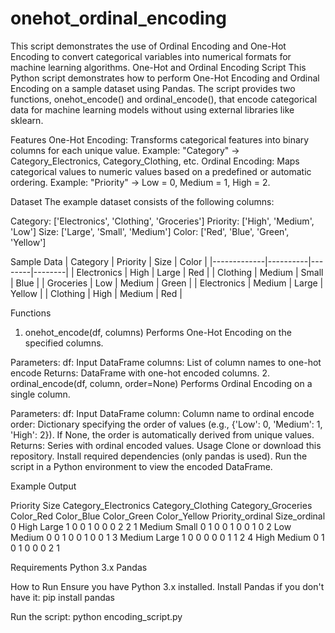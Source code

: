 # onehot_ordinal_encoding
This script demonstrates the use of Ordinal Encoding and One-Hot Encoding to convert categorical variables into numerical formats for machine learning algorithms. 
One-Hot and Ordinal Encoding Script
This Python script demonstrates how to perform One-Hot Encoding and Ordinal Encoding on a sample dataset using Pandas. The script provides two functions, onehot_encode() and ordinal_encode(), that encode categorical data for machine learning models without using external libraries like sklearn.

Features
One-Hot Encoding: Transforms categorical features into binary columns for each unique value. Example: "Category" -> Category_Electronics, Category_Clothing, etc.
Ordinal Encoding: Maps categorical values to numeric values based on a predefined or automatic ordering. Example: "Priority" -> Low = 0, Medium = 1, High = 2.

Dataset
The example dataset consists of the following columns:

Category: ['Electronics', 'Clothing', 'Groceries']
Priority: ['High', 'Medium', 'Low']
Size: ['Large', 'Small', 'Medium']
Color: ['Red', 'Blue', 'Green', 'Yellow']

Sample Data
| Category    | Priority | Size   | Color  |
|-------------|----------|--------|--------|
| Electronics | High     | Large  | Red    |
| Clothing    | Medium   | Small  | Blue   |
| Groceries   | Low      | Medium | Green  |
| Electronics | Medium   | Large  | Yellow |
| Clothing    | High     | Medium | Red    |


Functions
1. onehot_encode(df, columns)
Performs One-Hot Encoding on the specified columns.

Parameters:
df: Input DataFrame
columns: List of column names to one-hot encode
Returns: DataFrame with one-hot encoded columns.
2. ordinal_encode(df, column, order=None)
Performs Ordinal Encoding on a single column.

Parameters:
df: Input DataFrame
column: Column name to ordinal encode
order: Dictionary specifying the order of values (e.g., {'Low': 0, 'Medium': 1, 'High': 2}). If None, the order is automatically derived from unique values.
Returns: Series with ordinal encoded values.
Usage
Clone or download this repository.
Install required dependencies (only pandas is used).
Run the script in a Python environment to view the encoded DataFrame.


Example Output

   Priority    Size  Category_Electronics  Category_Clothing  Category_Groceries  Color_Red  Color_Blue  Color_Green  Color_Yellow  Priority_ordinal  Size_ordinal
0      High   Large                    1                  0                   0          1           0            0             0                 2             2
1    Medium   Small                    0                  1                   0          0           1            0             0                 1             0
2       Low  Medium                    0                  0                   1          0           0            1             0                 0             1
3    Medium   Large                    1                  0                   0          0           0            0             1                 1             2
4      High  Medium                    0                  1                   0          1           0            0             0                 2             1


Requirements
Python 3.x
Pandas


How to Run
Ensure you have Python 3.x installed.
Install Pandas if you don't have it:
pip install pandas

Run the script:
python encoding_script.py
